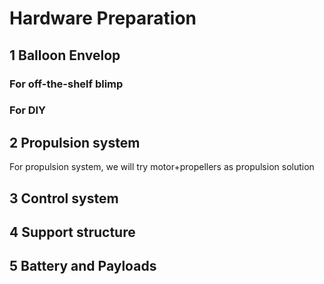 # Hardware Preparation

## 1 Balloon Envelop 

### For off-the-shelf blimp

### For DIY 

## 2 Propulsion system

For propulsion system, we will try motor+propellers as propulsion solution

## 3 Control system

## 4 Support structure

## 5 Battery and Payloads









